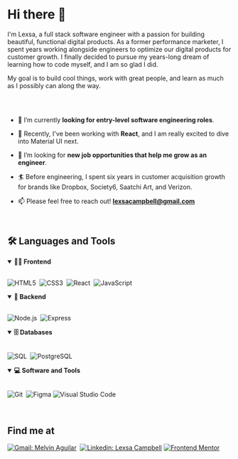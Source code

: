 # Hi there 👋 

I'm Lexsa, a full stack software engineer with a passion for building beautiful, functional digital products. As a former performance marketer, I spent years working alongside engineers to optimize our digital products for customer growth. I finally decided to pursue my years-long dream of learning how to code myself, and I am so glad I did.

My goal is to build cool things, work with great people, and learn as much as I possibly can along the way. 

##

<br>

- 🔭 I’m currently **looking for entry-level software engineering roles**.

- 🌱 Recently, I've been working with **React**, and I am really excited to dive into Material UI next.

- 🤝 I’m looking for **new job opportunities that help me grow as an engineer**.

- 🏄‍ Before engineering, I spent six years in customer acquisition growth for brands like Dropbox, Society6, Saatchi Art, and Verizon. 

- 📫 Please feel free to reach out! **lexsacampbell@gmail.com**

<br>

<h2>🛠️  Languages and Tools</h2>

<!-- <div align="center"> -->
<details open>
<summary><b>🏄‍♂️ Frontend</b></summary>
<br>
  
![HTML5](https://img.shields.io/badge/-HTML5-E34F26?style=for-the-badge&logo=html5&logoColor=white)&nbsp;
![CSS3](https://img.shields.io/badge/-CSS3-1572B6?style=for-the-badge&logo=css3)&nbsp;
![React](https://img.shields.io/badge/-React-black?style=for-the-badge&logo=react)&nbsp;
![JavaScript](https://img.shields.io/badge/-JavaScript-black?style=for-the-badge&logo=javascript)&nbsp;

<details open>
<summary><b>🧰 Backend</b></summary>
<br>

![Node.js](https://img.shields.io/badge/-Node.js-black?style=for-the-badge&logo=Node.js)&nbsp;
![Express](https://img.shields.io/badge/-Express.js-404D59?style=for-the-badge)&nbsp;
</details>

<details open>
<summary><b>🗄️ Databases</b></summary>
<br>

![SQL](https://img.shields.io/badge/-SQL-CC2927?style=for-the-badge&logo=microsoft-sql-server&logoColor=white)&nbsp;
![PostgreSQL](https://img.shields.io/badge/PostgreSQL-316192?style=for-the-badge&logo=postgresql&logoColor=white)&nbsp;
</details>
  
<details open>
<summary><b>💻 Software and Tools</b></summary>
<br>

![Git](https://img.shields.io/badge/-Git-black?style=for-the-badge&logo=git)&nbsp;
![Figma](https://img.shields.io/badge/Figma-F24E1E?style=for-the-badge&logo=figma&logoColor=white)
![Visual Studio Code](https://img.shields.io/badge/-Visual%20Studio%20Code-007ACC?style=for-the-badge&&logo=visual-studio-code&logoColor=white)&nbsp;

<br>

<h2>Find me at</h2>
  
[![Gmail: Melvin Aguilar](https://img.shields.io/badge/-gmail-red?style=for-the-badge&logo=Gmail&logoColor=white&link=mailto:lexsacampbell@gmail.com)](mailto:lexsacampbell@gmail.com)&nbsp;
[![Linkedin: Lexsa Campbell](https://img.shields.io/badge/-linkedin-blue?style=for-the-badge&logo=Linkedin&logoColor=white&link=https://www.linkedin.com/in/lexsa-campbell)](https://www.linkedin.com/in/lexsa-campbell)
[![Frontend Mentor](https://img.shields.io/badge/-Frontend%20Mentor-5F3DC4?style=for-the-badge&logo=FrontendMentor&logoColor=white&link=https://www.frontendmentor.io/profile/MelvinAguilar)](https://www.frontendmentor.io/profile/lexsac)&nbsp;

